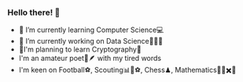 ### Hello there! 👋


- 🌱 I’m currently learning Computer Science💻
- 🔭 I’m currently working on Data Science🧮🧠🤖
- 👀I'm planning to learn Cryptography🔏
- I'm an amateur poet📜🪶 with my tired words
- I'm keen on Football⚽, Scouting📊📘⚽, Chess♟, Mathematics🔢📝✖️💭

